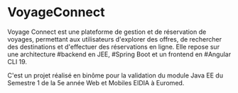 # VoyageConnect
Voyage Connect est une plateforme de gestion et de réservation de voyages, permettant aux utilisateurs d'explorer des offres, de rechercher des destinations et d'effectuer des réservations en ligne. Elle repose sur une architecture #backend en JEE, #Spring Boot et un frontend en #Angular CLI 19.

C'est un projet réalisé en binôme pour la validation du module Java EE du Semestre 1 de la 5e année Web et Mobiles EIDIA à Euromed.
